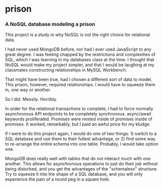 # prison

### A NoSQL database modeling a prison

This project is a study in why NoSQL is not the right choice for relational data.

I had never used MongoDB before, nor had I ever used JavaScript to any great degree. I was feeling chapped by the restrictions and complexities of SQL, which I was learning in my databases class at the time. I thought that NoSQL would make my project simpler, and that I would be laughing at my classmates constructing relationships in MySQL Workbench.

That might have been true, had I chosen a different sort of data to model. This prison, however, required relationships. I would have to squeeze them in, one way or another.

So I did. Messily. Horribly.

In order for the relational transactions to complete, I had to force normally asynchronous API endpoints to be completely synchronous. async/await keywords proliferated. Promises were nested inside of promises inside of promises. It worked, remarkably, but I paid an awful price for my kludge.

If I were to do this project again, I would do one of two things: 1) switch to a SQL database and use them to their fullest advantage, or 2) find some way to re-arrange the entire schema into one table. Probably, I would take option one.

MongoDB does really well with tables that do not interact much with one another. This allows for asynchronous operations to just do their job without being disturbed, and you get the advantages of the "schemaless" structure. Try to squeeze it into the shape of a SQL database, and you will only experience the pain of a round peg in a square hole.
